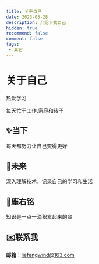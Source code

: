```yaml
---
title: 关于自己
date: 2023-03-28
description: 介绍下我自己
hidden: true
recommend: false
comment: false
tags:
 - 其它
---
```

# 关于自己

热爱学习

每天忙于工作,家庭和孩子

## ✨当下

每天都努力让自己变得更好

## 🚀未来

深入理解技术，记录自己的学习和生活

## 📝座右铭

知识是一点一滴积累起来的😄

## ✉️联系我

**邮箱**：liefengwind@163.com
